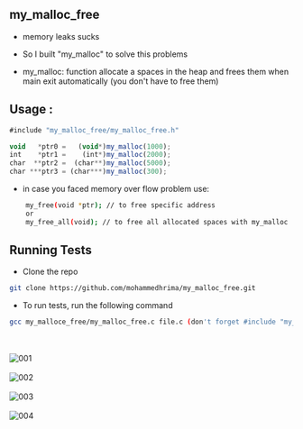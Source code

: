 ## my_malloc_free

- memory leaks sucks

- So I built "my_malloc" to solve this problems

- my_malloc: function allocate a spaces in the heap and frees them when main exit automatically (you don't have to free them)

## Usage :

```javascript
#include "my_malloc_free/my_malloc_free.h"

void   *ptr0 =   (void*)my_malloc(1000);
int    *ptr1 =    (int*)my_malloc(2000);
char  **ptr2 =  (char**)my_malloc(5000);
char ***ptr3 = (char***)my_malloc(300);
```

- in case you faced memory over flow problem use:
```bash
    my_free(void *ptr); // to free specific address
    or 
    my_free_all(void); // to free all allocated spaces with my_malloc
```

## Running Tests


- Clone the repo
```bash
git clone https://github.com/mohammedhrima/my_malloc_free.git
```

- To run tests, run the following command
```bash
gcc my_malloce_free/my_malloc_free.c file.c (don't forget #include "my_malloc_free/my_malloc_free.h")
```

\
\
![001](https://user-images.githubusercontent.com/71414472/212447316-2f09d29c-c43c-4607-964e-178c93f69fc6.png) \
\
![002](https://user-images.githubusercontent.com/71414472/212447477-0bac06ba-71a3-4894-9f8c-652302f84ce7.png) \
\
![003](https://user-images.githubusercontent.com/71414472/212447320-93845755-9044-4ed9-a00b-77b69d27da65.png) \
\
![004](https://user-images.githubusercontent.com/71414472/212447327-d8aed60f-f55c-4ebe-b54e-ec53aefdb312.png)

